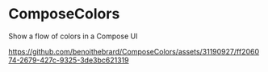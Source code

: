 # ComposeColors

Show a flow of colors in a Compose UI



https://github.com/benoithebrard/ComposeColors/assets/31190927/ff206074-2679-427c-9325-3de3bc621319

